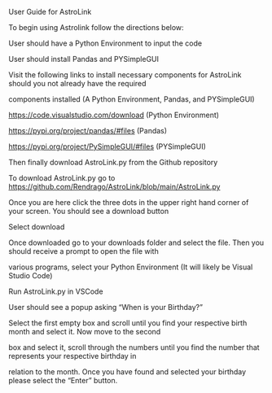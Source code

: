 User Guide for AstroLink

To begin using Astrolink follow the directions below:

User should have a Python Environment to input the code

User should install Pandas and PYSimpleGUI

Visit the following links to install necessary components for AstroLink should you not already have the required 

components installed (A Python Environment, Pandas, and PYSimpleGUI) 

https://code.visualstudio.com/download  (Python Environment)

https://pypi.org/project/pandas/#files (Pandas)

https://pypi.org/project/PySimpleGUI/#files (PYSimpleGUI)

Then finally download AstroLink.py from the Github repository

To download AstroLink.py go to https://github.com/Rendrago/AstroLink/blob/main/AstroLink.py 

Once you are here click the three dots in the upper right hand corner of your screen. You should see a download button

Select download

Once downloaded go to your downloads folder and select the file. Then you should receive a prompt to open the file with 

various programs, select your Python Environment (It will likely be Visual Studio Code)

Run AstroLink.py in VSCode

User should see a popup asking “When is your Birthday?”

Select the first empty box and scroll until you find your respective birth month and select it. Now move to the second 

box and select it, scroll through the numbers until you find the number that represents your respective birthday in 

relation to the month. Once you have found and selected your birthday please select the “Enter” button. 
